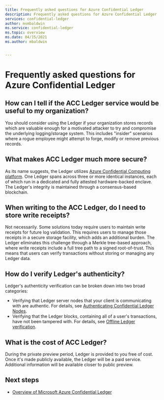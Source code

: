 ```yaml
---
title: Frequently asked questions for Azure Confidential Ledger
description: Frequently asked questions for Azure Confidential Ledger
services: confidential-ledger
author: msmbaldwin
ms.service: confidential-ledger
ms.topic: overview
ms.date: 04/15/2021
ms.author: mbaldwin


---
```


# Frequently asked questions for Azure Confidential Ledger

## How can I tell if the ACC Ledger service would be useful to my organization?

You should consider using the Ledger if your organization stores records which are valuable enough for a motivated attacker to try and compromise the underlying logging/storage system. This includes "insider" scenarios where a rogue employee might attempt to forge, modify or remove previous records.

## What makes ACC Ledger much more secure?

As its name suggests, the Ledger utilizes [Azure Confidential Computing platform](../confidential-computing/index.yml). One Ledger spans across three or more identical instances, each of which run in a dedicated and fully attested hardware-backed enclave. The Ledger's integrity is maintained through a consensus-based blockchain.

## When writing to the ACC Ledger, do I need to store write receipts?

Not necessarily. Some solutions today require users to maintain write receipts for future log validation. This requires users to manage those receipts in a secure storage facility, which adds an additional burden. The Ledger eliminates this challenge through a Merkle tree-based approach, where write receipts include a full tree path to a signed root-of-trust. This means that users can verify transactions without storing or managing any Ledger data.

## How do I verify Ledger's authenticity?

Ledger's authenticity verification can be broken down into two broad categories:

- Verifying that Ledger server nodes that your client is communicating with are authentic. For details, see [Authenticating Confidential Ledger Nodes](authenticate-ledger-nodes.md).
- Verifying that the Ledger blocks, containing all of a user's transactions, have not been tampered with. For details, see [Offline Ledger verification](offline-ledger-verification.md).

## What is the cost of ACC Ledger?

During the private preview period, Ledger is provided to you free of cost. Once it's made publicly available, the Ledger will be a paid service. Additional information will be available closer to public preview.

## Next steps

- [Overview of Microsoft Azure Confidential Ledger](overview.md)